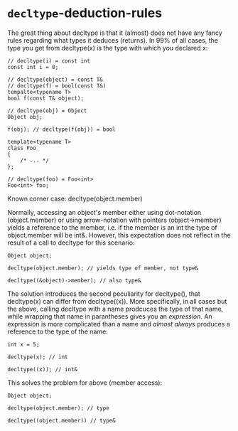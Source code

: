 # `decltype`-deduction-rules

The great thing about decltype is that it (almost) does not have any
fancy rules regarding what types it deduces (returns). In 99% of all
cases, the type you get from decltype(x) is the type with which you
declared x:

    // decltype(i) = const int
    const int i = 0;

    // decltype(object) = const T&
    // decltype(f) = bool(const T&)
    tempalte<typename T>
    bool f(const T& object);

    // decltype(obj) = Object
    Object obj;

    f(obj); // decltype(f(obj)) = bool

    template<typename T>
    class Foo
    {
        /* ... */
    };

    // decltype(foo) = Foo<int>
    Foo<int> foo;

Known corner case: decltype(object.member)

Normally, accessing an object's member either using dot-notation
(object.member) or using arrow-notation with pointers (object->member)
yields a reference to the member, i.e. if the member is an int the type
of object.member will be int&. However, this expectation does not
reflect in the result of a call to decltype for this scenario:

    Object object;

    decltype(object.member); // yields type of member, not type&

    decltype((&object)->member); // also type&

The solution introduces the second peculiarity for decltype(), that
decltype(x) can differ from decltype((x)). More specifically, in all
cases but the above, calling decltype with a name prodcuces the type of
that name, while wrapping that name in parantheses gives you an
_expression_. An expression is more complicated than a name and _almost
always_ produces a reference to the type of the name:

    int x = 5;

    decltype(x); // int

    decltype((x)); // int&

This solves the problem for above (member access):

    Object object;

    decltype(object.member); // type

    decltype((object.member)) // type&
